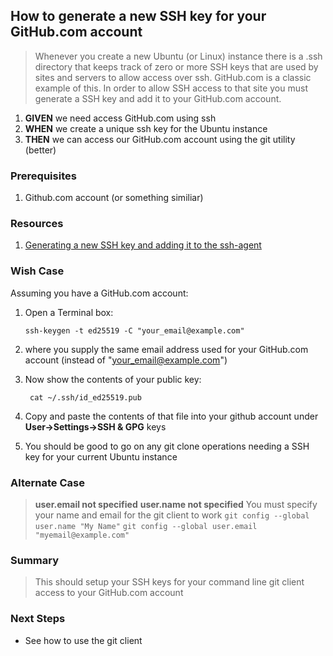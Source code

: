
## How to generate a new SSH key for your GitHub.com account
> Whenever you create a new Ubuntu (or Linux) instance there is a .ssh directory that keeps track of zero or more SSH keys that are used by sites and servers to allow access over ssh. GitHub.com is a classic example of this. In order to allow SSH access to that site you must generate a SSH key and add it to your GitHub.com account.

 1. **GIVEN** we need access GitHub.com using ssh 
 2. **WHEN** we create a unique ssh key for the Ubuntu instance
 3. **THEN** we can access our GitHub.com account using the git utility (better)

### Prerequisites
 1. Github.com account (or something similiar)

### Resources
 1. [Generating a new SSH key and adding it to the ssh-agent](https://docs.github.com/en/authentication/connecting-to-github-with-ssh/generating-a-new-ssh-key-and-adding-it-to-the-ssh-agent)

### Wish Case
Assuming you have a GitHub.com account:
 1. Open a Terminal box:

		ssh-keygen -t ed25519 -C "your_email@example.com"

2. where you supply the same email address used for your GitHub.com account (instead of "your_email@example.com")
3. Now show the contents of your public key:

		cat ~/.ssh/id_ed25519.pub

4. Copy and paste the contents of that file into your github account under **User->Settings->SSH & GPG** keys
5. You should be good to go on any git clone operations needing a SSH key for your current Ubuntu instance

### Alternate Case
> **user.email not specified**
> **user.name not specified**
> You must specify your name and email for the git client to work
>  `git config --global user.name "My Name"`
> `git config --global user.email "myemail@example.com"`

### Summary
> This should setup your SSH keys for your command line git client access to your GitHub.com account

### Next Steps
- See how to use the git client



